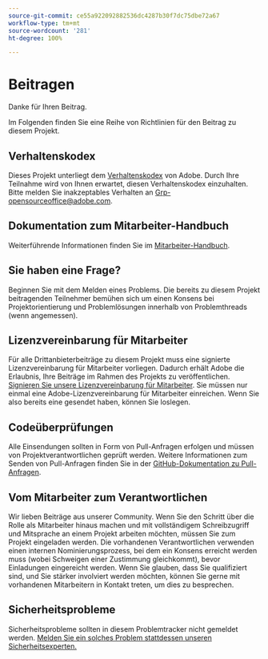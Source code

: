 ```yaml
---
source-git-commit: ce55a922092882536dc4287b30f7dc75dbe72a67
workflow-type: tm+mt
source-wordcount: '281'
ht-degree: 100%

---
```

# Beitragen

Danke für Ihren Beitrag.

Im Folgenden finden Sie eine Reihe von Richtlinien für den Beitrag zu diesem Projekt.

## Verhaltenskodex

Dieses Projekt unterliegt dem [Verhaltenskodex](code-of-conduct.md) von Adobe. Durch Ihre Teilnahme wird von Ihnen erwartet, 
diesen Verhaltenskodex einzuhalten. Bitte melden Sie inakzeptables Verhalten an [Grp-opensourceoffice@adobe.com](mailto:Grp-opensourceoffice@adobe.com).

## Dokumentation zum Mitarbeiter-Handbuch

Weiterführende Informationen finden Sie im [Mitarbeiter-Handbuch](https://experienceleague.adobe.com/docs/contributor/contributor-guide/introduction.html?lang=de).

## Sie haben eine Frage?

Beginnen Sie mit dem Melden eines Problems. Die bereits zu diesem Projekt beitragenden Teilnehmer bemühen sich um einen Konsens bei Projektorientierung und Problemlösungen innerhalb von Problemthreads (wenn angemessen).

## Lizenzvereinbarung für Mitarbeiter

Für alle Drittanbieterbeiträge zu diesem Projekt muss eine signierte Lizenzvereinbarung für Mitarbeiter vorliegen. Dadurch erhält Adobe die Erlaubnis, Ihre Beiträge 
im Rahmen des Projekts zu veröffentlichen. [Signieren Sie unsere Lizenzvereinbarung für Mitarbeiter](http://opensource.adobe.com/cla.html). Sie müssen nur einmal eine Adobe-Lizenzvereinbarung für Mitarbeiter einreichen. Wenn Sie also bereits eine gesendet haben, können Sie loslegen.

## Codeüberprüfungen

Alle Einsendungen sollten in Form von Pull-Anfragen erfolgen und müssen von Projektverantwortlichen 
geprüft werden. Weitere Informationen zum Senden von Pull-Anfragen finden Sie in 
der [GitHub-Dokumentation zu Pull-Anfragen](https://help.github.com/de/github/collaborating-with-issues-and-pull-requests/about-pull-requests).

<!--
Lastly, please follow the [pull request template](PULL_REQUEST_TEMPLATE.md) when
submitting a pull request!
-->

## Vom Mitarbeiter zum Verantwortlichen

Wir lieben Beiträge aus unserer Community. Wenn Sie den Schritt über die Rolle als Mitarbeiter hinaus machen und mit vollständigem Schreibzugriff und Mitsprache an einem Projekt arbeiten möchten, müssen Sie zum Projekt eingeladen werden. Die vorhandenen Verantwortlichen verwenden einen internen Nominierungsprozess, bei dem ein Konsens erreicht werden muss (wobei Schweigen einer Zustimmung gleichkommt), bevor Einladungen eingereicht werden. Wenn Sie glauben, dass Sie qualifiziert sind, und Sie stärker involviert werden möchten, können Sie gerne mit vorhandenen Mitarbeitern in Kontakt treten, um dies zu besprechen.

## Sicherheitsprobleme

Sicherheitsprobleme sollten in diesem Problemtracker nicht gemeldet werden. [Melden Sie ein solches Problem stattdessen unseren Sicherheitsexperten.](https://helpx.adobe.com/de/security/alertus.html)
